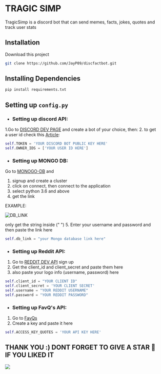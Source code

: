 # TRAGIC SIMP

TragicSimp is a discord bot that can send memes, facts, jokes, quotes and track user stats

## Installation

Download this project 

```bash
git clone https://github.com/JayP09/discfactbot.git
```

## Installing Dependencies

```bash
pip install requirements.txt
```

## Setting up `config.py`

- ### Setting up discord API:
1.Go to [DISCORD DEV PAGE](https://discord.com/developers/applications) and create a bot of your choice, then:
2. to get a user id check this [Article](https://medium.com/@Seth./how-to-retrieve-message-user-server-and-channel-ids-on-discord-3d83bd0327d4): 
```python
self.TOKEN = 'YOUR DISCORD BOT PUBLIC KEY HERE'
self.OWNER_IDS = ['YOUR USER ID HERE']
```

- ### Setting up MONGO DB:
Go to [MONOGO-DB](https://www.mongodb.com/) and 
1. signup and create a cluster 
2. click on connect, then connect to the application
3. select python 3.6 and above 
4. get the link 

EXAMPLE:

![DB_LINK](https://i.gyazo.com/247a79c3eb7c8a68a9623c408ad85c38.png)

only get the string inside (" ")
5. Enter your username and password and then paste the link here
```python
self.db_link = "your Mongo database link here"
```
- ### Setting up Reddit API:
1. Go to [REDDIT DEV API](https://www.reddit.com/dev/api) sign up 
2. Get the client_id and client_secret and paste them here
3. also paste your logo info (username, password) here 

```python
self.client_id = "YOUR CLIENT ID"
self.client_secret = 'YOUR CLIENT SECRET'
self.username = "YOUR REDDIT USERNAME"
self.password = "YOUR REDDIT PASSWORD"
```
- ### Setting up FavQ's API:

1. Go to [FavQs](https://favqs.com/api_keys)
2. Create a key and paste it here

```python
self.ACCESS_KEY_QUOTES = 'YOUR API KEY HERE'
``` 
## THANK YOU :) DONT FORGET  TO GIVE A STAR 🌟 IF YOU LIKED IT
![](https://media.giphy.com/media/fxI1G5PNC5esyNlIUs/giphy.gif)